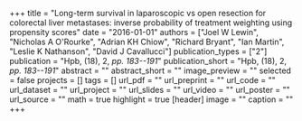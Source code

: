 +++
title = "Long-term survival in laparoscopic vs open resection for colorectal liver metastases: inverse probability of treatment weighting using propensity scores"
date = "2016-01-01"
authors = ["Joel W Lewin", "Nicholas A O'Rourke", "Adrian KH Chiow", "Richard Bryant", "Ian Martin", "Leslie K Nathanson", "David J Cavallucci"]
publication_types = ["2"]
publication = "Hpb, (18), 2, _pp. 183--191_"
publication_short = "Hpb, (18), 2, _pp. 183--191_"
abstract = ""
abstract_short = ""
image_preview = ""
selected = false
projects = []
tags = []
url_pdf = ""
url_preprint = ""
url_code = ""
url_dataset = ""
url_project = ""
url_slides = ""
url_video = ""
url_poster = ""
url_source = ""
math = true
highlight = true
[header]
image = ""
caption = ""
+++
